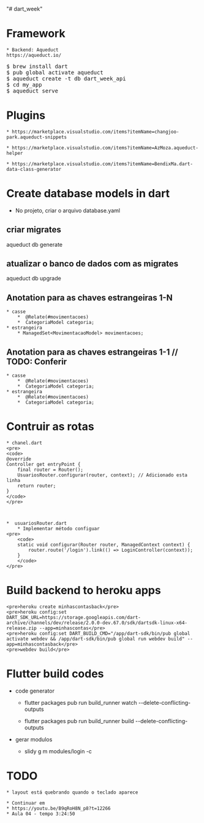 "# dart_week" 



# Framework
    * Backend: Aqueduct
    https://aqueduct.io/

<pre>
$ brew install dart
$ pub global activate aqueduct
$ aqueduct create -t db dart_week_api
$ cd my_app
$ aqueduct serve
</pre>


# Plugins

    * https://marketplace.visualstudio.com/items?itemName=changjoo-park.aqueduct-snippets

    * https://marketplace.visualstudio.com/items?itemName=AzMoza.aqueduct-helper

    * https://marketplace.visualstudio.com/items?itemName=BendixMa.dart-data-class-generator



# Create database models in dart

* No projeto, criar o arquivo
    database.yaml



## criar migrates
aqueduct db generate

## atualizar o banco de dados com as migrates
aqueduct db upgrade

## Anotation para as chaves estrangeiras 1-N
    * casse
        *  @Relate(#movimentacoes)
        *  CategoriaModel categoria;
    * estrangeira
        * ManagedSet<MovimentacaoModel> movimentacoes;



## Anotation para as chaves estrangeiras 1-1  // TODO: Conferir
    * casse
        *  @Relate(#movimentacoes)
        *  CategoriaModel categoria;
    * estrangeira
        *  @Relate(#movimentacoes)
        *  CategoriaModel categoria;


# Contruir as rotas
    * chanel.dart
    <pre>
    <code>
    @override
    Controller get entryPoint {
        final router = Router();
        UsuariosRouter.configurar(router, context); // Adicionado esta linha
        return router;
    }
    </code>
    </pre>

            

    *  usuariosRouter.dart
        * Implementar método configuar
    <pre>
        <code>
        static void configurar(Router router, ManagedContext context) {
            router.route('/login').link(() => LoginController(context));
        }
        </code>
    </pre>
            

# Build backend to heroku apps

    <pre>heroku create minhascontasback</pre>
    <pre>heroku config:set DART_SDK_URL=https://storage.googleapis.com/dart-archive/channels/dev/release/2.0.0-dev.67.0/sdk/dartsdk-linux-x64-release.zip --app=minhascontas</pre>
    <pre>heroku config:set DART_BUILD_CMD="/app/dart-sdk/bin/pub global activate webdev && /app/dart-sdk/bin/pub global run webdev build" --app=minhascontasback</pre>
    <pre>webdev build</pre>

# Flutter build codes

* code generator
    - flutter packages pub run build_runner watch --delete-conflicting-outputs

    - flutter packages pub run build_runner build --delete-conflicting-outputs

* gerar modulos 

    - slidy g m modules/login -c


# TODO
    * layout está quebrando quando o teclado aparece

    * Continuar em 
    * https://youtu.be/B9qRoH8N_p8?t=12266
    * Aula 04 - tempo 3:24:50

